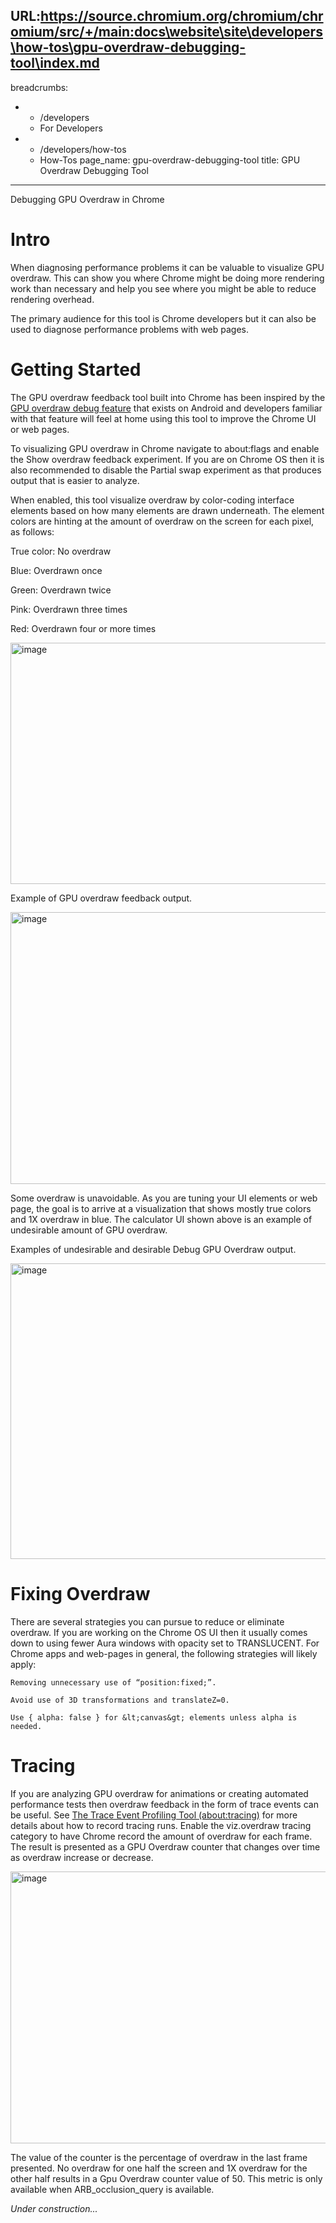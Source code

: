 URL:https://source.chromium.org/chromium/chromium/src/+/main:docs\website\site\developers\how-tos\gpu-overdraw-debugging-tool\index.md
---
breadcrumbs:
- - /developers
  - For Developers
- - /developers/how-tos
  - How-Tos
page_name: gpu-overdraw-debugging-tool
title: GPU Overdraw Debugging Tool
---

Debugging GPU Overdraw in Chrome

# Intro

When diagnosing performance problems it can be valuable to visualize GPU
overdraw. This can show you where Chrome might be doing more rendering work than
necessary and help you see where you might be able to reduce rendering overhead.

The primary audience for this tool is Chrome developers but it can also be used
to diagnose performance problems with web pages.

# Getting Started

The GPU overdraw feedback tool built into Chrome has been inspired by the [GPU
overdraw debug
feature](https://developer.android.com/studio/profile/dev-options-overdraw.html)
that exists on Android and developers familiar with that feature will feel at
home using this tool to improve the Chrome UI or web pages.

To visualizing GPU overdraw in Chrome navigate to about:flags and enable the
Show overdraw feedback experiment. If you are on Chrome OS then it is also
recommended to disable the Partial swap experiment as that produces output that
is easier to analyze.

When enabled, this tool visualize overdraw by color-coding interface elements
based on how many elements are drawn underneath. The element colors are hinting
at the amount of overdraw on the screen for each pixel, as follows:

True color: No overdraw

Blue: Overdrawn once

Green: Overdrawn twice

Pink: Overdrawn three times

Red: Overdrawn four or more times

<img alt="image"
src="https://docs.google.com/a/google.com/drawings/d/sKYz4g05kUmYRmx8p5qR50w/image?w=599&h=386&rev=1&ac=1"
height=386 width=599>

Example of GPU overdraw feedback output.

<img alt="image"
src="https://docs.google.com/a/google.com/drawings/d/s0J4KvzwLwH8-dNJuiC8UOQ/image?w=599&h=435&rev=22&ac=1"
height=435 width=599>

Some overdraw is unavoidable. As you are tuning your UI elements or web page,
the goal is to arrive at a visualization that shows mostly true colors and 1X
overdraw in blue. The calculator UI shown above is an example of undesirable
amount of GPU overdraw.

Examples of undesirable and desirable Debug GPU Overdraw output.

<img alt="image"
src="https://docs.google.com/a/google.com/drawings/d/shfmR54KvCMtndr2_oPSxDg/image?w=624&h=473&rev=102&ac=1"
height=473 width=624>

# Fixing Overdraw

There are several strategies you can pursue to reduce or eliminate overdraw. If
you are working on the Chrome OS UI then it usually comes down to using fewer
Aura windows with opacity set to TRANSLUCENT. For Chrome apps and web-pages in
general, the following strategies will likely apply:

    Removing unnecessary use of “position:fixed;”.

    Avoid use of 3D transformations and translateZ=0.

    Use { alpha: false } for &lt;canvas&gt; elements unless alpha is needed.

# Tracing

If you are analyzing GPU overdraw for animations or creating automated
performance tests then overdraw feedback in the form of trace events can be
useful. See [The Trace Event Profiling Tool
(about:tracing)](/developers/how-tos/trace-event-profiling-tool)
for more details about how to record tracing runs. Enable the viz.overdraw
tracing category to have Chrome record the amount of overdraw for each frame.
The result is presented as a GPU Overdraw counter that changes over time as
overdraw increase or decrease.

<img alt="image"
src="https://docs.google.com/a/google.com/drawings/d/sLB42g9KPAjoPQGg8bqA4Sg/image?w=599&h=435&rev=21&ac=1"
height=435 width=599>

The value of the counter is the percentage of overdraw in the last frame
presented. No overdraw for one half the screen and 1X overdraw for the other
half results in a Gpu Overdraw counter value of 50. This metric is only
available when ARB_occlusion_query is available.

*Under construction...*
